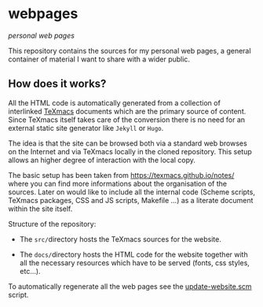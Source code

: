 # webpages
*personal web pages*

This repository contains the sources for my personal web pages, a general container of material I want to share with a wider public. 

## How does it works?

All the HTML code is automatically generated from a collection of interlinked  [TeXmacs](http://www.texmacs.org) documents which are the primary source of content. Since TeXmacs itself takes care of the conversion there is no need for an external static site generator like `Jekyll` or `Hugo`. 

The idea is that the site can be browsed both via a standard web browses on the Internet and via TeXmacs locally in the cloned repository. This setup allows an higher degree of interaction with the local copy. 

The basic setup has been taken from https://texmacs.github.io/notes/ where you can find more informations about the organisation of the sources. Later on would like to include all the internal code (Scheme scripts, TeXmacs packages, CSS and JS scripts, Makefile ...) as a literate document within the site itself.

Structure of the repository:

 * The `src/`directory hosts the TeXmacs sources for the website. 

 * The `docs/`directory hosts the HTML code for the website together with all the necessary resources which have to be served (fonts, css styles, etc...).

To automatically regenerate all the web pages see the [update-website.scm](./update-website.scm) script.


